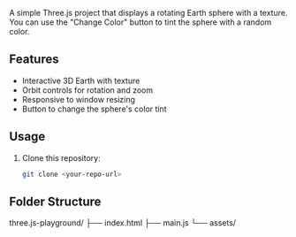 A simple Three.js project that displays a rotating Earth sphere with a texture. You can use the "Change Color" button to tint the sphere with a random color.

## Features

- Interactive 3D Earth with texture
- Orbit controls for rotation and zoom
- Responsive to window resizing
- Button to change the sphere's color tint

## Usage

1. Clone this repository:
   ```sh
   git clone <your-repo-url>
   ```

## Folder Structure

three.js-playground/
  ├── index.html
  ├── main.js
  └── assets/

